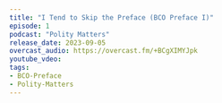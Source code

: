 ```yaml
---
title: "I Tend to Skip the Preface (BCO Preface I)"
episode: 1
podcast: "Polity Matters"
release_date: 2023-09-05
overcast_audio: https://overcast.fm/+BCgXIMYJpk
youtube_vdeo: 
tags: 
- BCO-Preface 
- Polity-Matters
---
```

